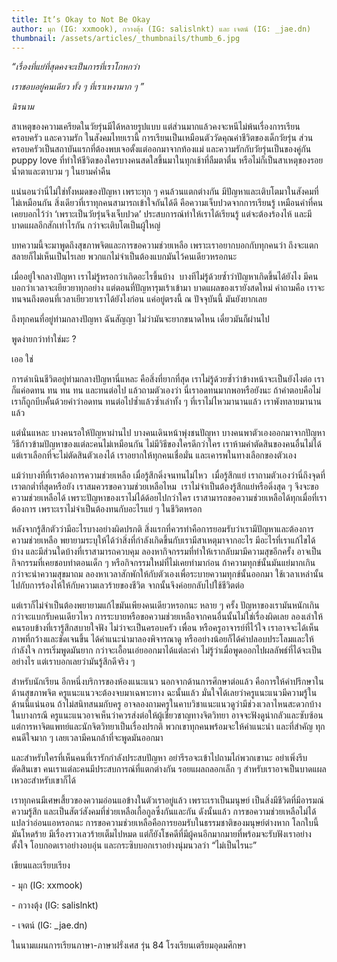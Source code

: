```yaml
---
title: It’s Okay to Not Be Okay
author: มุก (IG: xxmook), กวางตุ้ง (IG: salislnkt) และ เจตน์ (IG: _jae.dn)
thumbnail: /assets/articles/_thumbnails/thumb_6.jpg
---
```


_“เรื่องที่แย่ที่สุดคงจะเป็นการที่เราโกหกว่า_

_เราชอบอยู่คนเดียว ทั้ง ๆ ที่เราเหงามาก ๆ ”_

_นิรนาม_

สาเหตุของความเครียดในวัยรุ่นมีได้หลายรูปแบบ
แต่ส่วนมากแล้วคงจะหนีไม่พ้นเรื่องการเรียน ครอบครัว และความรัก
ในสังคมไทยเรานี้ การเรียนเป็นเหมือนตัววัดคุณค่าชีวิตของเด็กวัยรุ่น
ส่วนครอบครัวเป็นสถาบันแรกที่ต้องพบเจอตั้งแต่ออกมาจากท้องแม่
และความรักกับวัยรุ่นเป็นของคู่กัน puppy love
ที่ทำให้ชีวิตของใครบางคนสดใสขึ้นมาในทุกเช้าที่ลืมตาตื่น
หรือไม่ก็เป็นสาเหตุของรอยน้ำตาและตาบวม ๆ ในยามค่ำคืน

แน่นอนว่านี่ไม่ใช่ทั้งหมดของปัญหา เพราะทุก ๆ คนล้วนแตกต่างกัน
มีปัญหาและเติบโตมาในสังคมที่ไม่เหมือนกัน
สิ่งเดียวที่เราทุกคนสามารถเข้าใจกันได้ดี คือความเจ็บปวดจากการเรียนรู้
เหมือนคำที่คนเคยบอกไว้ว่า ‘เพราะเป็นวัยรุ่นจึงเจ็บปวด’
ประสบการณ์ทำให้เราได้เรียนรู้ แต่จะต้องร้องไห้
และมีบาดแผลอีกสักเท่าไรกัน กว่าจะเติบโตเป็นผู้ใหญ่

บทความนี้จะมาพูดถึงสุขภาพจิตและการขอความช่วยเหลือ
เพราะเราอยากบอกกับทุกคนว่า ถึงจะแตกสลายก็ไม่เห็นเป็นไรเลย
พวกแกไม่จำเป็นต้องแบกมันไว้คนเดียวหรอกนะ

เมื่ออยู่ใจกลางปัญหา เราไม่รู้หรอกว่าเกิดอะไรขึ้นบ้าง 
บางทีไม่รู้ด้วยซ้ำว่าปัญหาเกิดขึ้นได้ยังไง
มีคนบอกว่าเวลาจะเยียวยาทุกอย่าง แต่ตอนที่ปัญหารุมเร้าเข้ามา
บาดแผลของเรายังสดใหม่ คำถามคือ
เราจะทนจนถึงตอนที่เวลาเยียวยาเราได้ยังไงก่อน แค่อยู่ตรงนี้ ณ ปัจจุบันนี้
มันยังยากเลย

ถึงทุกคนที่อยู่ท่ามกลางปัญหา ฉันสัญญา ไม่ว่ามันจะยากขนาดไหน
เดี๋ยวมันก็ผ่านไป

พูดง่ายกว่าทำใช่มะ ?

เออ ใช่

การดำเนินชีวิตอยู่ท่ามกลางปัญหานี่แหละ คือสิ่งที่ยากที่สุด
เราไม่รู้ด้วยซ้ำว่าข้างหน้าจะเป็นยังไงต่อ เราก็แค่อดทน ทน ทน ทน
และทนต่อไป แล้วถามตัวเองว่า นี่เราอดทนมากพอหรือยังนะ ถ้าคำตอบคือไม่
เราก็ถูกบีบคั้นด้วยคำว่าอดทน ทนต่อไปซ้ำแล้วซ้ำเล่าทั้ง ๆ
ที่เราไม่ไหวมานานแล้ว เราพังทลายมานานแล้ว

แต่นั่นแหละ บางคนรอให้ปัญหาผ่านไป บางคนเดินหน้าพุ่งชนปัญหา
บางคนพาตัวเองออกมาจากปัญหา วิธีก้าวข้ามปัญหาของแต่ละคนไม่เหมือนกัน
ไม่มีวิธีของใครดีกว่าใคร เราห้ามคำตัดสินของคนอื่นไม่ได้
แต่เราเลือกที่จะไม่ตัดสินตัวเองได้ เราอยากให้ทุกคนเชื่อมั่น
และเคารพในทางเลือกของตัวเอง

แม้ว่าบางทีที่เราต้องการความช่วยเหลือ เมื่อรู้สึกดิ่งจนทนไม่ไหว 
เมื่อรู้สึกแย่ เราถามตัวเองว่านี่ถึงจุดที่เราตกต่ำที่สุดหรือยัง
เราสมควรขอความช่วยเหลือไหม  เราไม่จำเป็นต้องรู้สึกแย่หรือดิ่งสุด ๆ
จึงจะขอความช่วยเหลือได้ เพราะปัญหาของเราไม่ได้ด้อยไปกว่าใคร
เราสามารถขอความช่วยเหลือได้ทุกเมื่อที่เราต้องการ
เพราะเราไม่จำเป็นต้องทนกับอะไรแย่ ๆ ในชีวิตหรอก

หลังจากรู้สึกตัวว่ามีอะไรบางอย่างผิดปรกติ
สิ่งแรกที่ควรทำคือการยอมรับว่าเรามีปัญหาและต้องการความช่วยเหลือ
พยายามระบุให้ได้ว่าสิ่งที่กำลังเกิดขึ้นกับเรามีสาเหตุมาจากอะไร
มีอะไรที่เราแก้ไขได้บ้าง และมีส่วนใดบ้างที่เราสามารถควบคุม
ลองหากิจกรรมที่ทำให้เรากลับมามีความสุขอีกครั้ง
อาจเป็นกิจกรรมที่เคยชอบทำตอนเด็ก ๆ หรือกิจกรรมใหม่ที่ไม่เคยทำมาก่อน
ถ้าความทุกข์นั้นมันแย่มากเกินกว่าจะนำความสุขมาถม
ลองหาเวลาสักพักให้กับตัวเองเพื่อระบายความทุกข์นั้นออกมา
ใช้เวลาเหล่านั้นไปกับการร้องไห้ให้กับความเลวร้ายของชีวิต
จากนั้นจึงค่อยกลับไปใช้ชีวิตต่อ

แต่เราก็ไม่จำเป็นต้องพยายามแก้ไขมันเพียงคนเดียวหรอกนะ หลาย ๆ ครั้ง
ปัญหาของเรามันหนักเกินกว่าจะแบกรับคนเดียวไหว
การระบายหรือขอความช่วยเหลือจากคนอื่นนั้นไม่ใช่เรื่องผิดเลย
ลองเล่าให้คนรอบข้างที่เรารู้สึกสบายใจฟัง ไม่ว่าจะเป็นครอบครัว เพื่อน
หรือครูอาจารย์ที่ไว้ใจ เราอาจจะได้เห็นภาพที่กว้างและชัดเจนขึ้น
ได้คำแนะนำมาลองพิจารณาดู หรืออย่างน้อยก็ได้คำปลอบประโลมและให้กำลังใจ
การเริ่มพูดมันยาก กว่าจะเอื้อนเอ่ยออกมาได้แต่ละคำ
ไม่รู้ว่าเมื่อพูดออกไปผลลัพธ์ที่ได้จะเป็นอย่างไร
แต่เราบอกเลยว่ามันรู้สึกดีจริง ๆ

สำหรับนักเรียน อีกหนึ่งบริการของห้องแนะแนว นอกจากด้านการศึกษาต่อแล้ว
คือการให้คำปรึกษาในด้านสุขภาพจิต ครูแนะแนวจะต้องจบมาเฉพาะทาง ฉะนั้นแล้ว
มั่นใจได้เลยว่าครูแนะแนวมีความรู้ในด้านนี้แน่นอน ถ้าไม่สนิทสนมกับครู
อาจลองถามครูในคาบวิชาแนะแนวดูว่ามีช่วงเวลาไหนสะดวกบ้าง ในบางกรณี
ครูแนะแนวอาจเห็นว่าควรส่งต่อให้ผู้เชี่ยวชาญทางจิตวิทยา
อาจจะฟังดูน่ากลัวและซับซ้อน
แต่การหาจิตแพทย์และนักจิตวิทยาเป็นเรื่องปรกติ
พวกเขาทุกคนพร้อมจะให้คำแนะนำ และที่สำคัญ ทุกคนดีใจมาก ๆ
เลยเวลามีคนกล้าที่จะพูดมันออกมา

และสำหรับใครที่เห็นคนที่เรารักกำลังประสบปัญหา
อย่ารีรอจะเข้าไปถามไถ่พวกเขานะ อย่าเพิ่งรีบตัดสินเขา
คนเราแต่ละคนมีประสบการณ์ที่แตกต่างกัน รอยแผลถลอกเล็ก ๆ
สำหรับเราอาจเป็นบาดแผลเหวอะสำหรับเขาก็ได้

เราทุกคนมีเศษเสี้ยวของความอ่อนแอข้างในตัวเราอยู่แล้ว เพราะเราเป็นมนุษย์
เป็นสิ่งมีชีวิตที่มีอารมณ์ความรู้สึก
และเป็นสัตว์สังคมที่ช่วยเหลือเกื้อกูลซึ่งกันและกัน ดังนั้นแล้ว
การขอความช่วยเหลือไม่ได้แปลว่าอ่อนแอหรอกนะ
การขอความช่วยเหลือคือการยอมรับในธรรมชาติของมนุษย์ต่างหาก
โลกใบนี้มันโหดร้าย มีเรื่องราวเลวร้ายเต็มไปหมด
แต่ก็ยังโชคดีที่มีผู้คนอีกมากมายที่พร้อมจะรับฟังเราอย่างตั้งใจ
โอบกอดเราอย่างอบอุ่น และกระซิบบอกเราอย่างนุ่มนวลว่า “ไม่เป็นไรนะ”

เขียนและเรียบเรียง

\- มุก (IG: xxmook)

\- กวางตุ้ง (IG: salislnkt)

\- เจตน์ (IG: \_jae.dn)

ในนามแผนการเรียนภาษา-ภาษาฝรั่งเศส รุ่น 84 โรงเรียนเตรียมอุดมศึกษา
